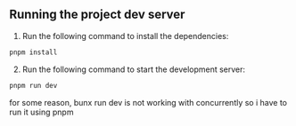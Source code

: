 ## Running the project dev server

1. Run the following command to install the dependencies:

```bash
pnpm install
```

2. Run the following command to start the development server:

```bash
pnpm run dev
```

for some reason, bunx run dev is not working with concurrently so i have to run it using pnpm
